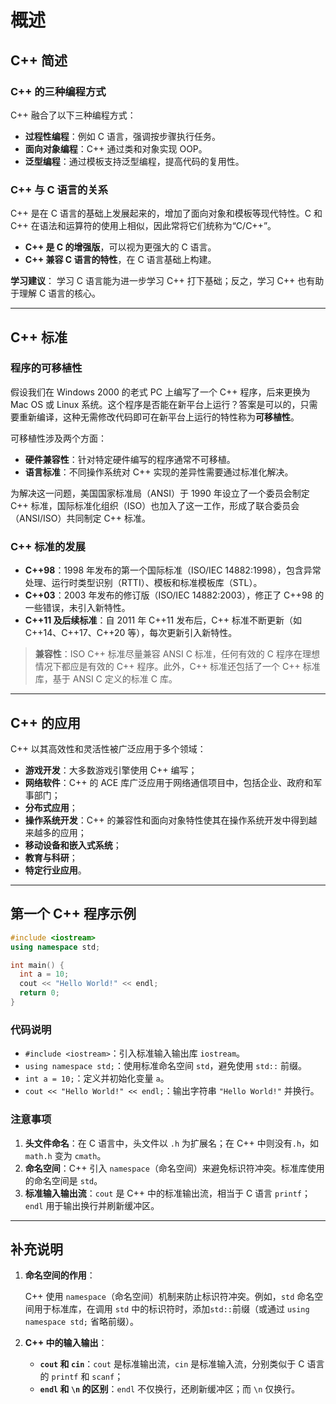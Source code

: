 # 概述

## C++ 简述

### C++ 的三种编程方式

C++ 融合了以下三种编程方式：

- **过程性编程**：例如 C 语言，强调按步骤执行任务。
- **面向对象编程**：C++ 通过类和对象实现 OOP。
- **泛型编程**：通过模板支持泛型编程，提高代码的复用性。

### C++ 与 C 语言的关系

C++ 是在 C 语言的基础上发展起来的，增加了面向对象和模板等现代特性。C 和 C++ 在语法和运算符的使用上相似，因此常将它们统称为“C/C++”。

- **C++ 是 C 的增强版**，可以视为更强大的 C 语言。
- **C++ 兼容 C 语言的特性**，在 C 语言基础上构建。

**学习建议**：
学习 C 语言能为进一步学习 C++ 打下基础；反之，学习 C++ 也有助于理解 C 语言的核心。

---

## C++ 标准

### 程序的可移植性

假设我们在 Windows 2000 的老式 PC 上编写了一个 C++ 程序，后来更换为 Mac OS 或 Linux 系统。这个程序是否能在新平台上运行？答案是可以的，只需要重新编译，这种无需修改代码即可在新平台上运行的特性称为**可移植性**。

可移植性涉及两个方面：

- **硬件兼容性**：针对特定硬件编写的程序通常不可移植。
- **语言标准**：不同操作系统对 C++ 实现的差异性需要通过标准化解决。

为解决这一问题，美国国家标准局（ANSI）于 1990 年设立了一个委员会制定 C++ 标准，国际标准化组织（ISO）也加入了这一工作，形成了联合委员会（ANSI/ISO）共同制定 C++ 标准。

### C++ 标准的发展

- **C++98**：1998 年发布的第一个国际标准（ISO/IEC 14882:1998），包含异常处理、运行时类型识别（RTTI）、模板和标准模板库（STL）。
- **C++03**：2003 年发布的修订版（ISO/IEC 14882:2003），修正了 C++98 的一些错误，未引入新特性。
- **C++11 及后续标准**：自 2011 年 C++11 发布后，C++ 标准不断更新（如 C++14、C++17、C++20 等），每次更新引入新特性。

> **兼容性**：ISO C++ 标准尽量兼容 ANSI C 标准，任何有效的 C 程序在理想情况下都应是有效的 C++ 程序。此外，C++ 标准还包括了一个 C++ 标准库，基于 ANSI C 定义的标准 C 库。

---

## C++ 的应用

C++ 以其高效性和灵活性被广泛应用于多个领域：

- **游戏开发**：大多数游戏引擎使用 C++ 编写；
- **网络软件**：C++ 的 ACE 库广泛应用于网络通信项目中，包括企业、政府和军事部门；
- **分布式应用**；
- **操作系统开发**：C++ 的兼容性和面向对象特性使其在操作系统开发中得到越来越多的应用；
- **移动设备和嵌入式系统**；
- **教育与科研**；
- **特定行业应用**。

---

## 第一个 C++ 程序示例

```cpp
#include <iostream>
using namespace std;

int main() {
  int a = 10;
  cout << "Hello World!" << endl;
  return 0;
}
```

### 代码说明

- `#include <iostream>`：引入标准输入输出库 `iostream`。
- `using namespace std;`：使用标准命名空间 `std`，避免使用 `std::` 前缀。
- `int a = 10;`：定义并初始化变量 `a`。
- `cout << "Hello World!" << endl;`：输出字符串 `"Hello World!"` 并换行。

### 注意事项

1.  **头文件命名**：在 C 语言中，头文件以 `.h` 为扩展名；在 C++ 中则没有`.h`，如 `math.h` 变为 `cmath`。
2.  **命名空间**：C++ 引入 `namespace`（命名空间）来避免标识符冲突。标准库使用的命名空间是 `std`。
3.  **标准输入输出流**：`cout` 是 C++ 中的标准输出流，相当于 C 语言 `printf`；`endl` 用于输出换行并刷新缓冲区。

---

## 补充说明

1. **命名空间的作用**：

   C++ 使用 `namespace`（命名空间）机制来防止标识符冲突。例如，`std` 命名空间用于标准库，在调用 `std` 中的标识符时，添加`std::`前缀（或通过 `using namespace std;` 省略前缀）。

2. **C++ 中的输入输出**：

   - **`cout` 和 `cin`**：`cout` 是标准输出流，`cin` 是标准输入流，分别类似于 C 语言的 `printf` 和 `scanf`；
   - **`endl` 和 `\n` 的区别**：`endl` 不仅换行，还刷新缓冲区；而 `\n` 仅换行。
